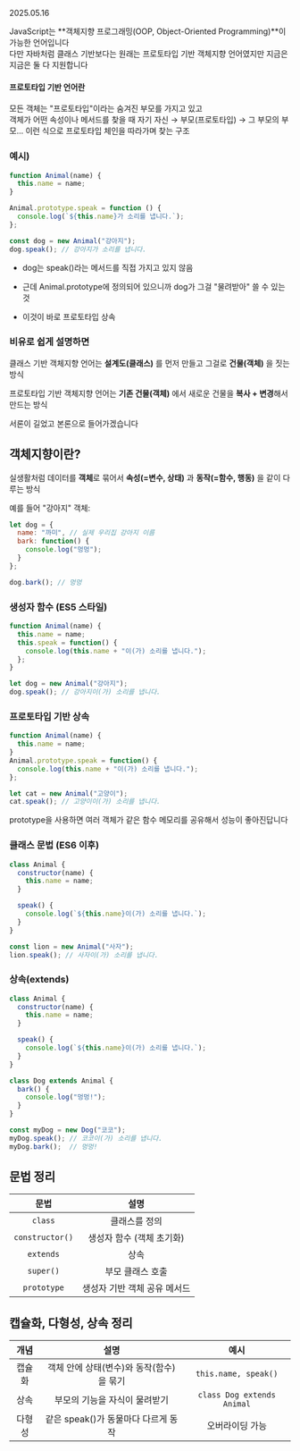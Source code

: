2025.05.16

JavaScript는 **객체지향 프로그래밍(OOP, Object-Oriented Programming)**이 가능한 언어입니다<br>
다만 자바처럼 클래스 기반보다는 원래는 프로토타입 기반 객체지향 언어였지만 지금은 지금은 둘 다 지원합니다

#### 프로토타입 기반 언어란
모든 객체는 "프로토타입"이라는 숨겨진 부모를 가지고 있고
<br>
객체가 어떤 속성이나 메서드를 찾을 때 자기 자신 → 부모(프로토타입) → 그 부모의 부모... 이런 식으로 프로토타입 체인을 따라가며 찾는 구조

### 예시)
```js
function Animal(name) {
  this.name = name;
}

Animal.prototype.speak = function () {
  console.log(`${this.name}가 소리를 냅니다.`);
};

const dog = new Animal("강아지");
dog.speak(); // 강아지가 소리를 냅니다.
```
- dog는 speak()라는 메서드를 직접 가지고 있지 않음

- 근데 Animal.prototype에 정의되어 있으니까 dog가 그걸 "물려받아" 쓸 수 있는 것

- 이것이 바로 프로토타입 상속

### 비유로 쉽게 설명하면
클래스 기반 객체지향 언어는 **설계도(클래스)** 를 먼저 만들고 그걸로 **건물(객체)** 을 짓는 방식

프로토타입 기반 객체지향 언어는 **기존 건물(객체)** 에서 새로운 건물을 **복사 + 변경**해서 만드는 방식

서론이 길었고 본론으로 들어가겠습니다
## 객체지향이란?
실생활처럼 데이터를 **객체**로 묶어서
**속성(=변수, 상태)** 과 **동작(=함수, 행동)** 을 같이 다루는 방식

예를 들어 "강아지" 객체:
```js
let dog = {
  name: "까미", // 실제 우리집 강아지 이름
  bark: function() {
    console.log("멍멍");
  }
};

dog.bark(); // 멍멍
```

### 생성자 함수 (ES5 스타일)
```js
function Animal(name) {
  this.name = name;
  this.speak = function() {
    console.log(this.name + "이(가) 소리를 냅니다.");
  };
}

let dog = new Animal("강아지");
dog.speak(); // 강아지이(가) 소리를 냅니다.
```

### 프로토타입 기반 상속
```js
function Animal(name) {
  this.name = name;
}
Animal.prototype.speak = function() {
  console.log(this.name + "이(가) 소리를 냅니다.");
};

let cat = new Animal("고양이");
cat.speak(); // 고양이이(가) 소리를 냅니다.
```
prototype을 사용하면 여러 객체가 같은 함수 메모리를 공유해서 성능이 좋아진답니다

### 클래스 문법 (ES6 이후)
```js
class Animal {
  constructor(name) {
    this.name = name;
  }

  speak() {
    console.log(`${this.name}이(가) 소리를 냅니다.`);
  }
}

const lion = new Animal("사자");
lion.speak(); // 사자이(가) 소리를 냅니다.
```

### 상속(extends)
```js
class Animal {
  constructor(name) {
    this.name = name;
  }

  speak() {
    console.log(`${this.name}이(가) 소리를 냅니다.`);
  }
}

class Dog extends Animal {
  bark() {
    console.log("멍멍!");
  }
}

const myDog = new Dog("코코");
myDog.speak(); // 코코이(가) 소리를 냅니다.
myDog.bark();  // 멍멍!
```

## 문법 정리
|문법|설명
|:-:|:-:|
``class``|클래스를 정의
``constructor()``|생성자 함수 (객체 초기화)
``extends``|상속
``super()``|부모 클래스 호출
``prototype``|생성자 기반 객체 공유 메서드

## 캡슐화, 다형성, 상속 정리

|개념|설명|예시
|:-:|:-:|:-:|
캡슐화|객체 안에 상태(변수)와 동작(함수)을 묶기|``this.name, speak()``
상속|부모의 기능을 자식이 물려받기|``class Dog extends Animal``
다형성|같은 speak()가 동물마다 다르게 동작|오버라이딩 가능

